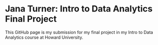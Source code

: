 # Jana Turner: Intro to Data Analytics Final Project

This GitHub page is my submission for my final project in my Intro to Data Analytics course at Howard University. 
